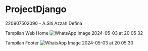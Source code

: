 # ProjectDjango
220907502090 - A.Siti Azzah Defina

Tampilan Web Home
![WhatsApp Image 2024-05-03 at 20 05 32](https://github.com/Azzahdefina/ProjectDjango/assets/147989734/b4b589b0-8262-407c-859e-3a2284180a44)

Tampilan Footer 
![WhatsApp Image 2024-05-03 at 20 05 30](https://github.com/Azzahdefina/ProjectDjango/assets/147989734/951eb714-961c-44ab-bb39-ffeb506534b8)

